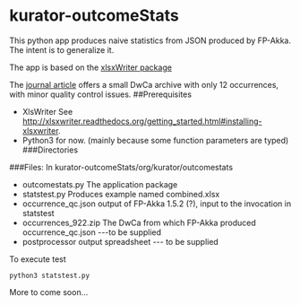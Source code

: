 # kurator-outcomeStats
This python app produces naive statistics from JSON produced by FP-Akka. The intent is to generalize it.

The app is based on the [xlsxWriter package](http://xlsxwriter.readthedocs.org/#)

The [journal article](http://bdj.pensoft.net/articles.php?id=992) offers a small DwCa archive with only 12 occurrences, with minor quality control issues.
##Prerequisites
* XlsWriter  See http://xlsxwriter.readthedocs.org/getting_started.html#installing-xlsxwriter.
* Python3 for now. (mainly because some function parameters are typed)
###Directories

###Files:
In kurator-outcomeStats/org/kurator/outcomestats
* outcomestats.py The application package<br/>
* statstest.py  Produces example named combined.xlsx<br/>
* occurrence_qc.json output of FP-Akka 1.5.2 (?), input to the invocation in statstest<br/>
* occurrences_922.zip The DwCa from which FP-Akka produced occurrence_qc.json ---to be supplied<br/>
* postprocessor output spreadsheet --- to be supplied<br/>

To execute test
```
python3 statstest.py
```



More to come soon...

